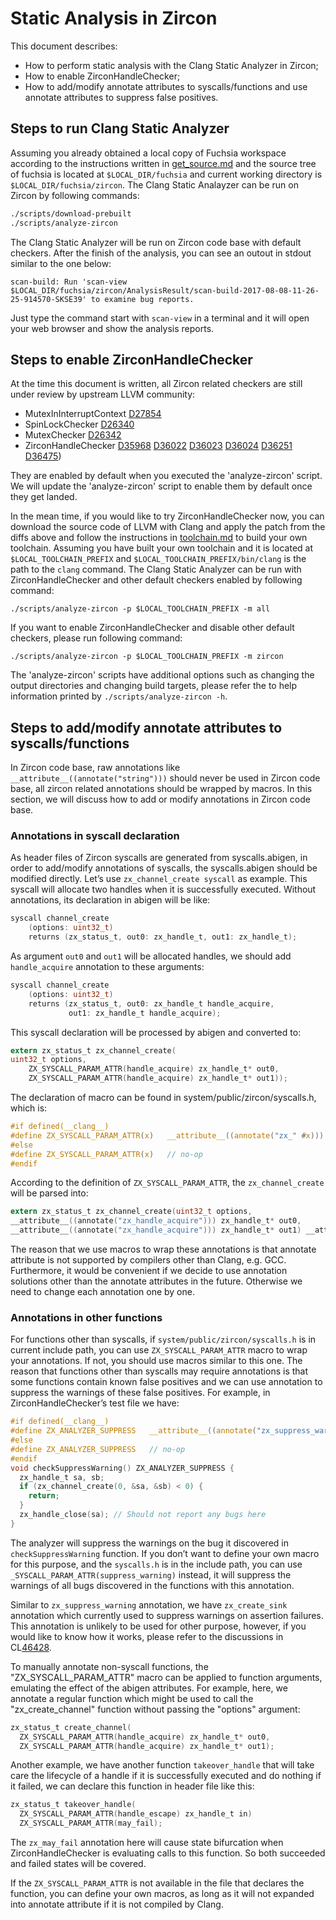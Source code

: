 # Static Analysis in Zircon

This document describes:

* How to perform static analysis with the Clang Static Analyzer in Zircon;
* How to enable ZirconHandleChecker;
* How to add/modify annotate attributes to syscalls/functions and use annotate attributes to suppress false positives.

## Steps to run Clang Static Analyzer

Assuming you already obtained a local copy of Fuchsia workspace according to the instructions written in [get_source.md](https://fuchsia.googlesource.com/docs/+/master/getting_source.md) and the source tree of fuchsia is located at `$LOCAL_DIR/fuchsia` and current working directory is `$LOCAL_DIR/fuchsia/zircon`. The Clang Static Analayzer can be run on Zircon by following commands:

```sh
./scripts/download-prebuilt
./scripts/analyze-zircon
```

The Clang Static Analyzer will be run on Zircon code base with default checkers. After the finish of the analysis, you can see an outout in stdout similar to the one below:

```
scan-build: Run 'scan-view $LOCAL_DIR/fuchsia/zircon/AnalysisResult/scan-build-2017-08-08-11-26-25-914570-SKSE39' to examine bug reports.
```

Just type the command start with `scan-view` in a terminal and it will open your web browser and show the analysis reports.

## Steps to enable ZirconHandleChecker

At the time this document is written, all Zircon related checkers are still under review by upstream LLVM community:

 * MutexInInterruptContext [D27854](https://reviews.llvm.org/D27854)
 * SpinLockChecker [D26340](https://reviews.llvm.org/D26340)
 * MutexChecker [D26342](https://reviews.llvm.org/D26342)
 * ZirconHandleChecker [D35968](https://reviews.llvm.org/D35968) [D36022](https://reviews.llvm.org/D36022) [D36023](https://reviews.llvm.org/D36023) [D36024](https://reviews.llvm.org/D36024) [D36251](https://reviews.llvm.org/D36251) [D36475](https://reviews.llvm.org/D36475))

They are enabled by default when you executed the 'analyze-zircon' script. We will update the 'analyze-zircon' script to enable them by default once they get landed.

In the mean time, if you would like to try ZirconHandleChecker now, you can download the source code of LLVM with Clang and apply the patch from the diffs above and follow the instructions in [toolchain.md](https://fuchsia.googlesource.com/docs/+/master/toolchain.md) to build your own toolchain. Assuming you have built your own toolchain and it is located at `$LOCAL_TOOLCHAIN_PREFIX` and `$LOCAL_TOOLCHAIN_PREFIX/bin/clang` is the path to the `clang` command. The Clang Static Analyzer can be run with ZirconHandleChecker and other default checkers enabled by following command:

```
./scripts/analyze-zircon -p $LOCAL_TOOLCHAIN_PREFIX -m all
```

If you want to enable ZirconHandleChecker and disable other default checkers, please run following command:

```
./scripts/analyze-zircon -p $LOCAL_TOOLCHAIN_PREFIX -m zircon
```

The 'analyze-zircon' scripts have additional options such as changing the output directories and changing build targets, please refer the to help information printed by `./scripts/analyze-zircon -h`.

## Steps to add/modify annotate attributes to syscalls/functions

In Zircon code base, raw annotations like `__attribute__((annotate("string")))` should never be used in Zircon code base, all zircon related annotations should be wrapped by macros. In this section, we will discuss how to add or modify annotations in Zircon code base.

### Annotations in syscall declaration

As header files of Zircon syscalls are generated from syscalls.abigen, in order to add/modify annotations of syscalls, the syscalls.abigen should be modified directly.
Let’s use `zx_channel_create syscall` as example. This syscall will allocate two handles when it is successfully executed. Without annotations, its declaration in abigen will be like:

```c
syscall channel_create
    (options: uint32_t)
    returns (zx_status_t, out0: zx_handle_t, out1: zx_handle_t);
```

As argument `out0` and `out1` will be allocated handles, we should add `handle_acquire` annotation to these arguments:

```c
syscall channel_create
    (options: uint32_t)
    returns (zx_status_t, out0: zx_handle_t handle_acquire,
             out1: zx_handle_t handle_acquire);
```

This syscall declaration will be processed by abigen and converted to:

```c
extern zx_status_t zx_channel_create(
uint32_t options,
    ZX_SYSCALL_PARAM_ATTR(handle_acquire) zx_handle_t* out0,
    ZX_SYSCALL_PARAM_ATTR(handle_acquire) zx_handle_t* out1));
```

The declaration of macro can be found in system/public/zircon/syscalls.h, which is:

```c
#if defined(__clang__)
#define ZX_SYSCALL_PARAM_ATTR(x)   __attribute__((annotate("zx_" #x)))
#else
#define ZX_SYSCALL_PARAM_ATTR(x)   // no-op
#endif
```

According to the definition of `ZX_SYSCALL_PARAM_ATTR`, the `zx_channel_create` will be parsed into:

```c
extern zx_status_t zx_channel_create(uint32_t options,
__attribute__((annotate("zx_handle_acquire"))) zx_handle_t* out0,
__attribute__((annotate("zx_handle_acquire"))) zx_handle_t* out1) __attribute__((__leaf__));;
```

The reason that we use macros to wrap these annotations is that annotate attribute is not supported by compilers other than Clang, e.g. GCC. Furthermore, it would be convenient if we decide to use annotation solutions other than the annotate attributes in the future. Otherwise we need to change each annotation one by one.

### Annotations in other functions

For functions other than syscalls, if `system/public/zircon/syscalls.h` is in current include path, you can use `ZX_SYSCALL_PARAM_ATTR` macro to wrap your annotations. If not, you should use macros similar to this one. The reason that functions other than syscalls may require annotations is that some functions contain known false positives and we can use annotation to suppress the warnings of these false positives. For example, in ZirconHandleChecker’s test file we have:

```c
#if defined(__clang__)
#define ZX_ANALYZER_SUPPRESS   __attribute__((annotate("zx_suppress_warning)))
#else
#define ZX_ANALYZER_SUPPRESS   // no-op
#endif
void checkSuppressWarning() ZX_ANALYZER_SUPPRESS {
  zx_handle_t sa, sb;
  if (zx_channel_create(0, &sa, &sb) < 0) {
    return;
  }
  zx_handle_close(sa); // Should not report any bugs here
}
```

The analyzer will suppress the warnings on the bug it discovered in `checkSuppressWarning` function. If you don’t want to define your own macro for this purpose, and the `syscalls.h` is in the include path, you can use `_SYSCALL_PARAM_ATTR(suppress_warning)` instead, it will suppress the warnings of all bugs discovered in the functions with this annotation.

Similar to `zx_suppress_warning` annotation, we have `zx_create_sink` annotation which currently used to suppress warnings on assertion failures. This annotation is unlikely to be used for other purpose, however, if you would like to know how it works, please refer to the discussions in CL[46428](https://fuchsia-review.googlesource.com/c/46428).

To manually annotate non-syscall functions, the "ZX_SYSCALL_PARAM_ATTR" macro can be applied to function arguments, emulating the effect of the abigen attributes. For example, here, we annotate a regular function which might be used to call the "zx_create_channel" function without passing the "options" argument:

```c
zx_status_t create_channel(
  ZX_SYSCALL_PARAM_ATTR(handle_acquire) zx_handle_t* out0,
  ZX_SYSCALL_PARAM_ATTR(handle_acquire) zx_handle_t* out1);
```
Another example, we have another function `takeover_handle` that will take care the lifecycle of a handle if it is successfully executed and do nothing if it failed, we can declare this function in header file like this:

```c
zx_status_t takeover_handle(
  ZX_SYSCALL_PARAM_ATTR(handle_escape) zx_handle_t in)
  ZX_SYSCALL_PARAM_ATTR(may_fail);
```

The `zx_may_fail` annotation here will cause state bifurcation when ZirconHandleChecker is evaluating calls to this function. So both succeeded and failed states will be covered.

If the `ZX_SYSCALL_PARAM_ATTR` is not available in the file that declares the function, you can define your own macros, as long as it will not expanded into annotate attribute if it is not compiled by Clang.
